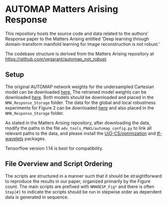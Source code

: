 # AUTOMAP Matters Arising Response

This repository hosts the source code and data related to the authors' Response paper to the Matters Arising entitled 'Deep learning through domain-transform manifold learning for image reconstruction is not robust.' 

The codebase structure is derived from the Matters Arising repository at https://github.com/vegarant/automap_not_robust.

## Setup

The original AUTOMAP network weights for the undersampled Cartesian model can be downloaded [here](https://www.mn.uio.no/math/english/people/aca/vegarant/data/cs_poisson_for_vegard.h5), The retrained model weights can be downloaded [here](https://drive.google.com/file/d/1EdJlLaY2bvfPF1sSgMghiQhaZpZGncNx/view?usp=sharing).  Both models should be downloaded and placed in the `NMA_Response_Storage` folder. The data for the global and local robustness experiments for Figure 2 can be downloaded [here](https://drive.google.com/drive/folders/1uziWP5A2tWju3k67_tEapxFY-BSb7ZDh?usp=sharing) and also placed in the `NMA_Response_Storage` folder.

As stated in the Matters Arising repository, after downloading the data, modify the paths in the file `adv_tools_PNAS/automap_config.py` to link all relevant paths to the data, and please install the [UiO-CS/optimization](https://github.com/UiO-CS/optimization) and [tf-wavelets](https://github.com/UiO-CS/tf-wavelets) packages.

Tensorflow version 1.14 is best for compatibility.

## File Overview and Script Ordering

The scripts are structured in a manner such that it should be straightforward to reproduce the results in our paper, organized primarily by the Figure count.  The main scripts are prefixed with `NMARESP_Fig*` and there is often `Step[#]` to indicate the scripts should be run in stepwise order as dependent data is generated in sequence.
